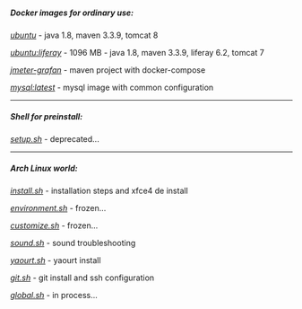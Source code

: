 ##### Docker images for ordinary use:

*[ubuntu](https://github.com/solairerove/docker/tree/master/ubuntu)* - java 1.8, maven 3.3.9, tomcat 8

*[ubuntu:liferay](https://github.com/solairerove/docker/tree/master/ubuntu-liferay)* - 1096 MB - java 1.8, maven 3.3.9, liferay 6.2, tomcat 7

*[jmeter-grafan](https://github.com/solairerove/jmeter-grafana)* - maven project with docker-compose

*[mysql:latest](https://github.com/solairerove/docker/tree/master/mysql)* - mysql image with common configuration
___

##### Shell for preinstall:

*[setup.sh](https://github.com/solairerove/docker/tree/master/shell)* - deprecated...

___

##### Arch Linux world:

*[install.sh](https://github.com/solairerove/docker/blob/master/arch/install.sh)* - installation steps and xfce4 de install

*[environment.sh](https://github.com/solairerove/docker/blob/master/arch/environment.sh)* - frozen...

*[customize.sh](https://github.com/solairerove/docker/blob/master/arch/customize.sh)* - frozen...

*[sound.sh](https://github.com/solairerove/docker/blob/master/arch/sound.sh)* - sound troubleshooting

*[yaourt.sh](https://github.com/solairerove/docker/blob/master/arch/yaourt.sh)* - yaourt install

*[git.sh]()* - git install and ssh configuration

*[global.sh]()* - in process... 
